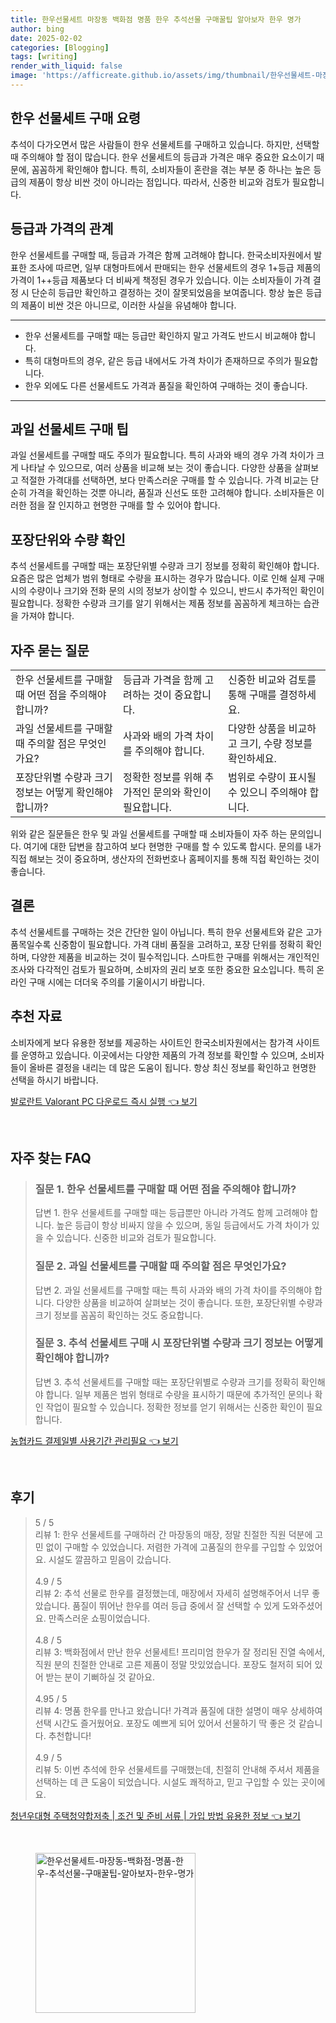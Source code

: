 ```yaml
---
title: 한우선물세트 마장동 백화점 명품 한우 추석선물 구매꿀팁 알아보자 한우 명가
author: bing
date: 2025-02-02
categories: [Blogging]
tags: [writing]
render_with_liquid: false
image: 'https://afficreate.github.io/assets/img/thumbnail/한우선물세트-마장동-백화점-명품-한우-추석선물-구매꿀팁-알아보자-한우-명가.webp'
---
```



<h2 id='한우_선물세트_구매_요령'>한우 선물세트 구매 요령</h2>

<p>추석이 다가오면서 많은 사람들이 한우 선물세트를 구매하고 있습니다. 하지만, 선택할 때 주의해야 할 점이 많습니다. 한우 선물세트의 등급과 가격은 매우 중요한 요소이기 때문에, 꼼꼼하게 확인해야 합니다. 특히, 소비자들이 혼란을 겪는 부분 중 하나는 높은 등급의 제품이 항상 비싼 것이 아니라는 점입니다. 따라서, 신중한 비교와 검토가 필요합니다.</p>

<h2 id='등급과_가격의_관계'>등급과 가격의 관계</h2>

<p>한우 선물세트를 구매할 때, 등급과 가격은 함께 고려해야 합니다. 한국소비자원에서 발표한 조사에 따르면, 일부 대형마트에서 판매되는 한우 선물세트의 경우 1+등급 제품의 가격이 1++등급 제품보다 더 비싸게 책정된 경우가 있습니다. 이는 소비자들이 가격 결정 시 단순히 등급만 확인하고 결정하는 것이 잘못되었음을 보여줍니다. 항상 높은 등급의 제품이 비싼 것은 아니므로, 이러한 사실을 유념해야 합니다.</p>

<hr />

<ul>
    <li>한우 선물세트를 구매할 때는 등급만 확인하지 말고 가격도 반드시 비교해야 합니다.</li>
    <li>특히 대형마트의 경우, 같은 등급 내에서도 가격 차이가 존재하므로 주의가 필요합니다.</li>
    <li>한우 외에도 다른 선물세트도 가격과 품질을 확인하여 구매하는 것이 좋습니다.</li>
</ul>

<hr />

<h2 id='과일_선물세트_구매_팁'>과일 선물세트 구매 팁</h2>

<p>과일 선물세트를 구매할 때도 주의가 필요합니다. 특히 사과와 배의 경우 가격 차이가 크게 나타날 수 있으므로, 여러 상품을 비교해 보는 것이 좋습니다. 다양한 상품을 살펴보고 적절한 가격대를 선택하면, 보다 만족스러운 구매를 할 수 있습니다. 가격 비교는 단순히 가격을 확인하는 것뿐 아니라, 품질과 신선도 또한 고려해야 합니다. 소비자들은 이러한 점을 잘 인지하고 현명한 구매를 할 수 있어야 합니다.</p>

<h2 id='포장단위와_수량_확인'>포장단위와 수량 확인</h2>

<p>추석 선물세트를 구매할 때는 포장단위별 수량과 크기 정보를 정확히 확인해야 합니다. 요즘은 많은 업체가 범위 형태로 수량을 표시하는 경우가 많습니다. 이로 인해 실제 구매 시의 수량이나 크기와 전화 문의 시의 정보가 상이할 수 있으니, 반드시 추가적인 확인이 필요합니다. 정확한 수량과 크기를 알기 위해서는 제품 정보를 꼼꼼하게 체크하는 습관을 가져야 합니다.</p>

<h2 id='자주_묻는_질문'>자주 묻는 질문</h2>

<table>
    <tr>
        <td>한우 선물세트를 구매할 때 어떤 점을 주의해야 합니까?</td>
        <td>등급과 가격을 함께 고려하는 것이 중요합니다.</td>
        <td>신중한 비교와 검토를 통해 구매를 결정하세요.</td>
    </tr>
    <tr>
        <td>과일 선물세트를 구매할 때 주의할 점은 무엇인가요?</td>
        <td>사과와 배의 가격 차이를 주의해야 합니다.</td>
        <td>다양한 상품을 비교하고 크기, 수량 정보를 확인하세요.</td>
    </tr>
    <tr>
        <td>포장단위별 수량과 크기 정보는 어떻게 확인해야 합니까?</td>
        <td>정확한 정보를 위해 추가적인 문의와 확인이 필요합니다.</td>
        <td>범위로 수량이 표시될 수 있으니 주의해야 합니다.</td>
    </tr>
</table>

<p>위와 같은 질문들은 한우 및 과일 선물세트를 구매할 때 소비자들이 자주 하는 문의입니다. 여기에 대한 답변을 참고하여 보다 현명한 구매를 할 수 있도록 합시다. 문의를 내가 직접 해보는 것이 중요하며, 생산자의 전화번호나 홈페이지를 통해 직접 확인하는 것이 좋습니다.</p>

<h2 id='결론'>결론</h2>

<p>추석 선물세트를 구매하는 것은 간단한 일이 아닙니다. 특히 한우 선물세트와 같은 고가 품목일수록 신중함이 필요합니다. 가격 대비 품질을 고려하고, 포장 단위를 정확히 확인하며, 다양한 제품을 비교하는 것이 필수적입니다. 스마트한 구매를 위해서는 개인적인 조사와 다각적인 검토가 필요하며, 소비자의 권리 보호 또한 중요한 요소입니다. 특히 온라인 구매 시에는 더더욱 주의를 기울이시기 바랍니다.</p>

<h2 id='추천_자료'>추천 자료</h2>

<p>소비자에게 보다 유용한 정보를 제공하는 사이트인 한국소비자원에서는 참가격 사이트를 운영하고 있습니다. 이곳에서는 다양한 제품의 가격 정보를 확인할 수 있으며, 소비자들이 올바른 결정을 내리는 데 많은 도움이 됩니다. 항상 최신 정보를 확인하고 현명한 선택을 하시기 바랍니다.</p>


<p><a class="click-button" title="발로란트 Valorant PC 다운로드 즉시 실행" href="https://afficreate.github.io/posts/%EB%B0%9C%EB%A1%9C%EB%9E%80%ED%8A%B8-Valorant-PC-%EB%8B%A4%EC%9A%B4%EB%A1%9C%EB%93%9C-%EC%A6%89%EC%8B%9C-%EC%8B%A4%ED%96%89/" rel="dofollow">발로란트 Valorant PC 다운로드 즉시 실행 👈 보기</a></p><br>
<h2 id='자주_찾는_FAQ'>자주 찾는 FAQ</h2>
<div itemscope="" itemtype="https://schema.org/FAQPage"> 
<blockquote> 
<div itemscope="" itemprop="mainEntity" itemtype="https://schema.org/Question"> 
<h3 itemprop="name">질문 1. 한우 선물세트를 구매할 때 어떤 점을 주의해야 합니까?</h3> 
<div itemscope="" itemprop="acceptedAnswer" itemtype="https://schema.org/Answer"> 
<span itemprop="text"> 
<p>답변 1. 한우 선물세트를 구매할 때는 등급뿐만 아니라 가격도 함께 고려해야 합니다. 높은 등급이 항상 비싸지 않을 수 있으며, 동일 등급에서도 가격 차이가 있을 수 있습니다. 신중한 비교와 검토가 필요합니다.</p> 
</span> 
</div> 
</div> 

<div itemscope="" itemprop="mainEntity" itemtype="https://schema.org/Question"> 
<h3 itemprop="name">질문 2. 과일 선물세트를 구매할 때 주의할 점은 무엇인가요?</h3> 
<div itemscope="" itemprop="acceptedAnswer" itemtype="https://schema.org/Answer"> 
<span itemprop="text"> 
<p>답변 2. 과일 선물세트를 구매할 때는 특히 사과와 배의 가격 차이를 주의해야 합니다. 다양한 상품을 비교하여 살펴보는 것이 좋습니다. 또한, 포장단위별 수량과 크기 정보를 꼼꼼히 확인하는 것도 중요합니다.</p> 
</span> 
</div> 
</div> 

<div itemscope="" itemprop="mainEntity" itemtype="https://schema.org/Question"> 
<h3 itemprop="name">질문 3. 추석 선물세트 구매 시 포장단위별 수량과 크기 정보는 어떻게 확인해야 합니까?</h3> 
<div itemscope="" itemprop="acceptedAnswer" itemtype="https://schema.org/Answer"> 
<span itemprop="text"> 
<p>답변 3. 추석 선물세트를 구매할 때는 포장단위별로 수량과 크기를 정확히 확인해야 합니다. 일부 제품은 범위 형태로 수량을 표시하기 때문에 추가적인 문의나 확인 작업이 필요할 수 있습니다. 정확한 정보를 얻기 위해서는 신중한 확인이 필요합니다.</p> 
</span> 
</div> 
</div> 

</blockquote> 
</div>
<p><a class="click-button" title="농협카드 결제일별 사용기간 관리필요" href="https://afficreate.github.io/posts/%EB%86%8D%ED%98%91%EC%B9%B4%EB%93%9C-%EA%B2%B0%EC%A0%9C%EC%9D%BC%EB%B3%84-%EC%82%AC%EC%9A%A9%EA%B8%B0%EA%B0%84-%EA%B4%80%EB%A6%AC%ED%95%84%EC%9A%94/" rel="dofollow">농협카드 결제일별 사용기간 관리필요 👈 보기</a></p><br>
<h2 id='후기'>후기</h2>
<div itemscope itemtype="https://schema.org/Product">
  <blockquote>
  <div itemprop="review" itemscope itemtype="https://schema.org/Review">
      <div itemprop="reviewRating" itemscope itemtype="https://schema.org/Rating"> <span itemprop="ratingValue">5</span> / <span itemprop="bestRating">5</span> </div>
      <span itemprop="reviewBody">리뷰 1: 한우 선물세트를 구매하러 간 마장동의 매장, 정말 친절한 직원 덕분에 고민 없이 구매할 수 있었습니다. 저렴한 가격에 고품질의 한우를 구입할 수 있었어요. 시설도 깔끔하고 믿음이 갔습니다.</span>
  </div>
  <br>
  <div itemprop="review" itemscope itemtype="https://schema.org/Review">
      <div itemprop="reviewRating" itemscope itemtype="https://schema.org/Rating"> <span itemprop="ratingValue">4.9</span> / <span itemprop="bestRating">5</span> </div>
      <span itemprop="reviewBody">리뷰 2: 추석 선물로 한우를 결정했는데, 매장에서 자세히 설명해주어서 너무 좋았습니다. 품질이 뛰어난 한우를 여러 등급 중에서 잘 선택할 수 있게 도와주셨어요. 만족스러운 쇼핑이었습니다.</span>
  </div>
  <br>
  <div itemprop="review" itemscope itemtype="https://schema.org/Review">
      <div itemprop="reviewRating" itemscope itemtype="https://schema.org/Rating"> <span itemprop="ratingValue">4.8</span> / <span itemprop="bestRating">5</span> </div>
      <span itemprop="reviewBody">리뷰 3: 백화점에서 만난 한우 선물세트! 프리미엄 한우가 잘 정리된 진열 속에서, 직원 분의 친절한 안내로 고른 제품이 정말 맛있었습니다. 포장도 철저히 되어 있어 받는 분이 기뻐하실 것 같아요.</span>
  </div>
  <br>
  <div itemprop="review" itemscope itemtype="https://schema.org/Review">
      <div itemprop="reviewRating" itemscope itemtype="https://schema.org/Rating"> <span itemprop="ratingValue">4.95</span> / <span itemprop="bestRating">5</span> </div>
      <span itemprop="reviewBody">리뷰 4: 명품 한우를 만나고 왔습니다! 가격과 품질에 대한 설명이 매우 상세하여 선택 시간도 즐거웠어요. 포장도 예쁘게 되어 있어서 선물하기 딱 좋은 것 같습니다. 추천합니다!</span>
  </div>
  <br>
  <div itemprop="review" itemscope itemtype="https://schema.org/Review">
      <div itemprop="reviewRating" itemscope itemtype="https://schema.org/Rating"> <span itemprop="ratingValue">4.9</span> / <span itemprop="bestRating">5</span> </div>
      <span itemprop="reviewBody">리뷰 5: 이번 추석에 한우 선물세트를 구매했는데, 친절히 안내해 주셔서 제품을 선택하는 데 큰 도움이 되었습니다. 시설도 쾌적하고, 믿고 구입할 수 있는 곳이에요.</span>
  </div>
  </blockquote>
</div>
<p><a class="click-button" title="청년우대형 주택청약합저축 | 조건 및 준비 서류 | 가입 방법 유용한 정보" href="https://afficreate.github.io/posts/%EC%B2%AD%EB%85%84%EC%9A%B0%EB%8C%80%ED%98%95-%EC%A3%BC%ED%83%9D%EC%B2%AD%EC%95%BD%ED%95%A9%EC%A0%80%EC%B6%95-%EC%A1%B0%EA%B1%B4-%EB%B0%8F-%EC%A4%80%EB%B9%84-%EC%84%9C%EB%A5%98-%EA%B0%80%EC%9E%85-%EB%B0%A9%EB%B2%95-%EC%9C%A0%EC%9A%A9%ED%95%9C-%EC%A0%95%EB%B3%B4/" rel="dofollow">청년우대형 주택청약합저축 | 조건 및 준비 서류 | 가입 방법 유용한 정보 👈 보기</a></p><br>
<figure class="image"><img src="https://afficreate.github.io/assets/img/thumbnail/한우선물세트-마장동-백화점-명품-한우-추석선물-구매꿀팁-알아보자-한우-명가.webp" alt="한우선물세트-마장동-백화점-명품-한우-추석선물-구매꿀팁-알아보자-한우-명가" width="256" height="256"></figure>